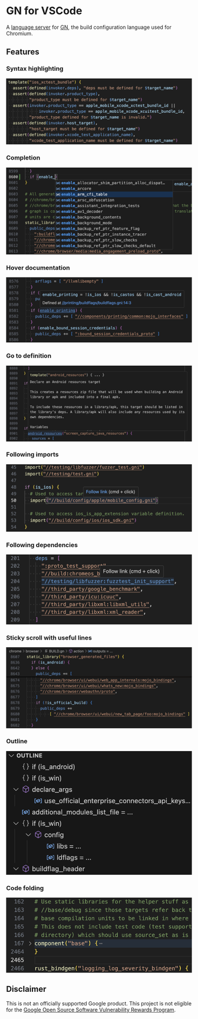 # GN for VSCode

A [language server](https://microsoft.github.io/language-server-protocol/) for
[GN](https://gn.googlesource.com/gn/),
the build configuration language used for Chromium.

## Features

### Syntax highlighting

![Syntax highlighting](./docs/screenshots/syntax_highlighting.png)

### Completion

![Completion](./docs/screenshots/completion.png)

### Hover documentation

![Hover documentation](./docs/screenshots/hover_documentation.png)

### Go to definition

![Go to definition](./docs/screenshots/go_to_definition.png)

### Following imports

![Following imports](./docs/screenshots/following_imports.png)

### Following dependencies

![Following dependencies](./docs/screenshots/following_dependencies.png)

### Sticky scroll with useful lines

![Sticky scroll with useful lines](./docs/screenshots/sticky_scroll.png)

### Outline

![Outline](./docs/screenshots/outline.png)

### Code folding

![Code folding](./docs/screenshots/code_folding.png)

## Disclaimer

This is not an officially supported Google product. This project is not
eligible for the [Google Open Source Software Vulnerability Rewards
Program](https://bughunters.google.com/open-source-security).
